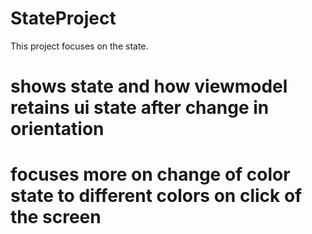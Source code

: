 # StateProject

This project focuses on the state. 
# shows state and how viewmodel retains ui state after change in orientation
# focuses more on change of color state to different colors on click of the screen

